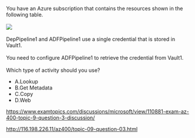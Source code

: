 You have an Azure subscription that contains the resources shown in the following table.<br/><br/><img src="https://img.examtopics.com/az-400/image51.png"/><br/><br/>DepPipeline1 and ADFPipeline1 use a single credential that is stored in Vault1.<br/><br/>You need to configure ADFPipeline1 to retrieve the credential from Vault1.<br/><br/>Which type of activity should you use?<ul><li class="multi-choice-item"><span class="multi-choice-letter" data-choice-letter="A">A.</span>Lookup</li><li class="multi-choice-item"><span class="multi-choice-letter" data-choice-letter="B">B.</span>Get Metadata</li><li class="multi-choice-item"><span class="multi-choice-letter" data-choice-letter="C">C.</span>Сoрy</li><li class="multi-choice-item correct-hidden"><span class="multi-choice-letter" data-choice-letter="D">D.</span>Web</li></ul><p><a href="https://www.examtopics.com/discussions/microsoft/view/110881-exam-az-400-topic-9-question-3-discussion/">https://www.examtopics.com/discussions/microsoft/view/110881-exam-az-400-topic-9-question-3-discussion/</a></p><p><a href="http://116.198.226.11/az400/topic-09-question-03.html">http://116.198.226.11/az400/topic-09-question-03.html</a></p><script src="https://giscus.app/client.js"                    data-repo="azsamples/az204"                    data-repo-id="R_kgDOMRXzDQ"                    data-category="General"                    data-category-id="DIC_kwDOMRXzDc4Cgi27"                    data-mapping="pathname"                    data-strict="0"                    data-reactions-enabled="0"                    data-emit-metadata="0"                    data-input-position="bottom"                    data-theme="preferred_color_scheme"                    data-lang="en"                    crossorigin="anonymous"                    async>                    </script>
